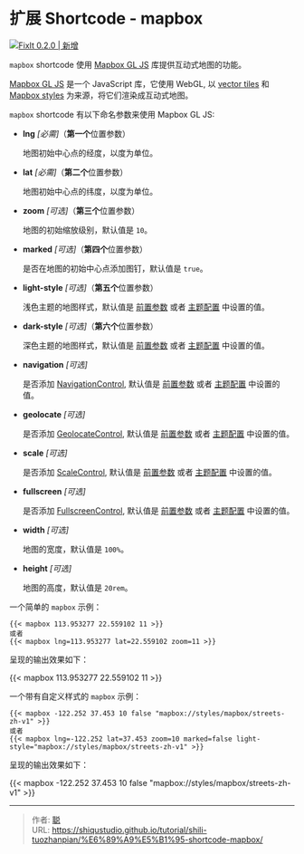 # 扩展 Shortcode - mapbox


[![FixIt 0.2.0 | 新增](https://fixit.lruihao.cn/svg/version/0.2.0-new.zh-cn.min.svg)](https://github.com/hugo-fixit/FixIt/releases/tag/v0.2.0)

`mapbox` shortcode 使用 [Mapbox GL JS](https://docs.mapbox.com/mapbox-gl-js) 库提供互动式地图的功能。

[Mapbox GL JS](https://docs.mapbox.com/mapbox-gl-js) 是一个 JavaScript 库，它使用 WebGL, 以 [vector tiles](https://docs.mapbox.com/help/glossary/vector-tiles/) 和 [Mapbox styles](https://docs.mapbox.com/mapbox-gl-js/style-spec/) 为来源，将它们渲染成互动式地图。

`mapbox` shortcode 有以下命名参数来使用 Mapbox GL JS:

- **lng** *[必需]*（**第一个**位置参数）

  地图初始中心点的经度，以度为单位。

- **lat** *[必需]*（**第二个**位置参数）

  地图初始中心点的纬度，以度为单位。

- **zoom** *[可选]*（**第三个**位置参数）

  地图的初始缩放级别，默认值是 `10`。

- **marked** *[可选]*（**第四个**位置参数）

  是否在地图的初始中心点添加图钉，默认值是 `true`。

- **light-style** *[可选]*（**第五个**位置参数）

  浅色主题的地图样式，默认值是 [前置参数](https://fixit.lruihao.cn/zh-cn/documentation/content-management/introduction/#front-matter) 或者 [主题配置](https://fixit.lruihao.cn/zh-cn/documentation/basics/#theme-configuration) 中设置的值。

- **dark-style** *[可选]*（**第六个**位置参数）

  深色主题的地图样式，默认值是 [前置参数](https://fixit.lruihao.cn/zh-cn/documentation/content-management/introduction/#front-matter) 或者 [主题配置](https://fixit.lruihao.cn/zh-cn/documentation/basics/#theme-configuration) 中设置的值。

- **navigation** *[可选]*

  是否添加 [NavigationControl](https://docs.mapbox.com/mapbox-gl-js/api#navigationcontrol), 默认值是 [前置参数](https://fixit.lruihao.cn/zh-cn/documentation/content-management/introduction/#front-matter) 或者 [主题配置](https://fixit.lruihao.cn/zh-cn/documentation/basics/#theme-configuration) 中设置的值。

- **geolocate** *[可选]*

  是否添加 [GeolocateControl](https://docs.mapbox.com/mapbox-gl-js/api#geolocatecontrol), 默认值是 [前置参数](https://fixit.lruihao.cn/zh-cn/documentation/content-management/introduction/#front-matter) 或者 [主题配置](https://fixit.lruihao.cn/zh-cn/documentation/basics/#theme-configuration) 中设置的值。

- **scale** *[可选]*

  是否添加 [ScaleControl](https://docs.mapbox.com/mapbox-gl-js/api#scalecontrol), 默认值是 [前置参数](https://fixit.lruihao.cn/zh-cn/documentation/content-management/introduction/#front-matter) 或者 [主题配置](https://fixit.lruihao.cn/zh-cn/documentation/basics/#theme-configuration) 中设置的值。

- **fullscreen** *[可选]*

  是否添加 [FullscreenControl](https://docs.mapbox.com/mapbox-gl-js/api#fullscreencontrol), 默认值是 [前置参数](https://fixit.lruihao.cn/zh-cn/documentation/content-management/introduction/#front-matter) 或者 [主题配置](https://fixit.lruihao.cn/zh-cn/documentation/basics/#theme-configuration) 中设置的值。

- **width** *[可选]*

  地图的宽度，默认值是 `100%`。

- **height** *[可选]*

  地图的高度，默认值是 `20rem`。

一个简单的 `mapbox` 示例：

```go-html-template
{{< mapbox 113.953277 22.559102 11 >}}
或者
{{< mapbox lng=113.953277 lat=22.559102 zoom=11 >}}
```

呈现的输出效果如下：

{{< mapbox 113.953277 22.559102 11 >}}

一个带有自定义样式的 `mapbox` 示例：

```go-html-template
{{< mapbox -122.252 37.453 10 false "mapbox://styles/mapbox/streets-zh-v1" >}}
或者
{{< mapbox lng=-122.252 lat=37.453 zoom=10 marked=false light-style="mapbox://styles/mapbox/streets-zh-v1" >}}
```

呈现的输出效果如下：

{{< mapbox -122.252 37.453 10 false "mapbox://styles/mapbox/streets-zh-v1" >}}


---

> 作者: [聪](https://shiqustudio.github.io/)  
> URL: https://shiqustudio.github.io/tutorial/shili-tuozhanpian/%E6%89%A9%E5%B1%95-shortcode-mapbox/  

